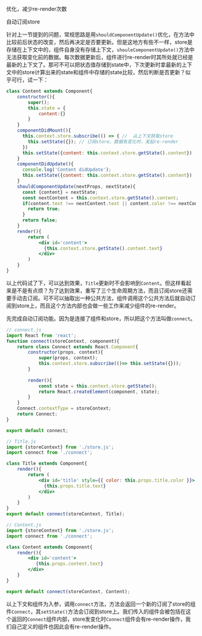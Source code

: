 优化，减少re-render次数

自动订阅store

针对上一节提到的问题，常规思路是用`shouldComponentUpdate()`优化，在方法中比较前后状态的改变，然后再决定是否要更新。但是这地方有些不一样，store是存储在上下文中的，组件自身没有存储上下文，`shouleComponentUpdate()`方法中无法获取变化前的数据。每次数据更新后，组件进行re-render时其所处就已经是最新的上下文了。那可不可以把状态值存储到state中，下次更新时拿最新的上下文中的store计算出来的state和组件中存储的state比较，然后判断是否更新？似乎可行，试一下：

```jsx
class Content extends Component{
    constructor(){
        super();
        this.state = {
            content:{}
        }
    }
    componentDidMount(){
      this.context.store.subscribe(() => { //  从上下文获取store
        this.setState({}); // 订阅store，数据有变化时，发起re-render
      })
      this.setState({content: this.context.store.getState().content})
    }
    componentDidUpdate(){
      console.log('Content didUpdate');
      this.setState({content: this.context.store.getState().content})
    }
    shouldComponentUpdate(nextProps, nextState){
      const {content} = nextState;
      const nextContent = this.context.store.getState().content;
      if(content.text !== nextContent.text || content.color !== nextContent.color){
        return true;
      }
      return false;
    }
    render(){
        return (
        	<div id='content'>
              {this.context.store.getState().content.text}
          	</div>
        )
    }
}
```

以上代码试了下，可以达到效果，`Title`更新时不会影响到`Content`。但这样看起来是不是有点烦？为了达到效果，重写了三个生命周期方法，而且订阅store还需要手动去订阅。可不可以抽取出一种公共方法，组件调用这个公共方法后就自动订阅到store上，而且这个方法内部也会做一些工作来减少组件的re-render。

先完成自动订阅功能。因为是连接了组件和store，所以把这个方法叫做`connect`。

```jsx
// connect.js
import React from 'react';
function connect(storeContext, component){
    return class Connect extends React.Component{
        constructor(props, context){
            super(props, context);
            this.context.store.subscribe(()=> this.setState({}));
        }
        
        render(){
            const state = this.context.store.getState();
            return React.createElement(component, state);
        }
    }
    Connect.contextType = storeContext;
    return Connect;
}

export default connect;

// Title.js
import {storeContext} from './store.js';
import connect from './connect';

class Title extends Component{
    render(){
        return (
        	<div id='title' style={{ color: this.props.title.color }}>
              {this.props.title.text}
            </div>
        )
    }
}
export default connect(storeContext, Title);

// Content.js
import {storeContext} from './store.js';
import connect from './connect';

class Content extends Component{
    render(){
        <div id='content'>
           {this.props.content.text}
        </div>
    }
}

export default connect(storeContext, Content);
```

以上下文和组件为入参，调用`connect`方法，方法会返回一个新的订阅了store的组件`Connect`，其`setState()`方法会订阅到store上。我们传入的组件会被包括在这个返回的`Connect`组件内部，store发变化时`Connect`组件会有re-render操作，我们自己定义的组件也因此会有re-render操作。


